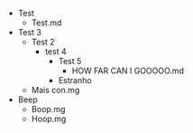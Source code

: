 
- Test
    - Test.md
- Test 3
    - Test 2
        - test 4
            - Test 5
                - HOW FAR CAN I GOOOOO.md
            - Estranho
    - Mais con.mg
- Beep
    - Boop.mg
    - Hoop.mg

